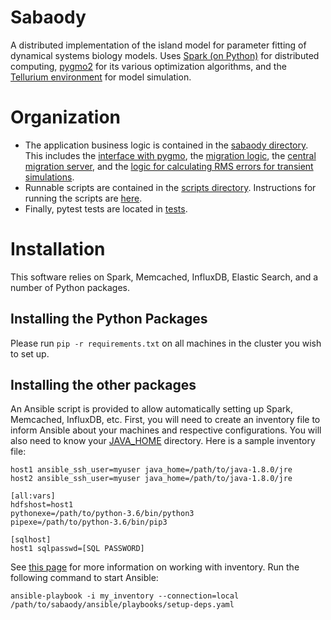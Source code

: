 # Sabaody

A distributed implementation of the island model for parameter fitting of dynamical systems biology models. Uses [Spark (on Python)](https://spark.apache.org/) for distributed computing, [pygmo2](https://esa.github.io/pagmo2/) for its various optimization algorithms, and the [Tellurium environment](http://tellurium.analogmachine.org/) for model simulation.

# Organization

* The application business logic is contained in the [sabaody directory](https://github.com/distrib-dyn-modeling/sabaody/tree/master/sabaody). This includes the [interface with pygmo](https://github.com/distrib-dyn-modeling/sabaody/blob/master/sabaody/pygmo_interf.py), the [migration logic](https://github.com/distrib-dyn-modeling/sabaody/blob/master/sabaody/migration.py), the [central migration server](https://github.com/distrib-dyn-modeling/sabaody/blob/master/sabaody/migration_central.py), and the [logic for calculating RMS errors for transient simulations](https://github.com/distrib-dyn-modeling/sabaody/blob/master/sabaody/timecourse/timecourse_sim.py).
* Runnable scripts are contained in the [scripts directory](https://github.com/distrib-dyn-modeling/sabaody/tree/master/sabaody/scripts). Instructions for running the scripts are [here](https://github.com/distrib-dyn-modeling/sabaody/tree/master/sabaody/scripts/b2).
* Finally, pytest tests are located in [tests](https://github.com/distrib-dyn-modeling/sabaody/tree/master/tests).

# Installation

This software relies on Spark, Memcached, InfluxDB, Elastic Search, and a number of Python packages.

## Installing the Python Packages

Please run `pip -r requirements.txt` on all machines in the cluster you wish to set up.

## Installing the other packages

An Ansible script is provided to allow automatically setting up Spark, Memcached, InfluxDB, etc.
First, you will need to create an inventory file to inform Ansible about your machines and respective configurations. You will also need to know your [JAVA_HOME](https://stackoverflow.com/questions/2025290/what-is-java-home-how-does-the-jvm-find-the-javac-path-stored-in-java-home/27716151) directory. Here is a sample inventory file:

```
host1 ansible_ssh_user=myuser java_home=/path/to/java-1.8.0/jre
host2 ansible_ssh_user=myuser java_home=/path/to/java-1.8.0/jre

[all:vars]
hdfshost=host1
pythonexe=/path/to/python-3.6/bin/python3
pipexe=/path/to/python-3.6/bin/pip3

[sqlhost]
host1 sqlpasswd=[SQL PASSWORD]
```

See [this page](https://docs.ansible.com/ansible/latest/user_guide/intro_inventory.html) for more information on working with inventory. Run the following command to start Ansible:

```
ansible-playbook -i my_inventory --connection=local /path/to/sabaody/ansible/playbooks/setup-deps.yaml
```
